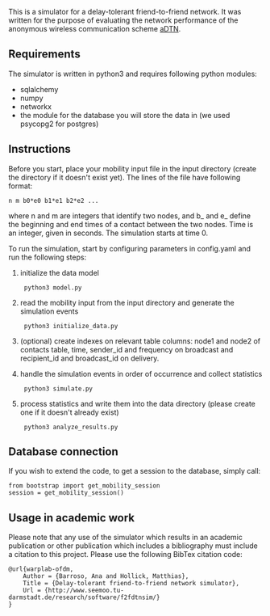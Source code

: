 This is a simulator for a delay-tolerant friend-to-friend network. It was written for the purpose of evaluating the network performance of the anonymous wireless communication scheme [aDTN](https://www.seemoo.tu-darmstadt.de/team/ana-barroso/adtn).

## Requirements

The simulator is written in python3 and requires following python modules:
- sqlalchemy
- numpy
- networkx
- the module for the database you will store the data in (we used psycopg2 for postgres)

## Instructions

Before you start, place your mobility input file in the input directory (create the directory if it doesn't exist yet). The lines of the file have following format:

    n m b0*e0 b1*e1 b2*e2 ...
    
where n and m are integers that identify two nodes, and b_ and e_ define the beginning and end times of a contact between the two nodes. Time is an integer, given in seconds. The simulation starts at time 0.

To run the simulation, start by configuring parameters in config.yaml and run the following steps:

1. initialize the data model

        python3 model.py

2. read the mobility input from the input directory and generate the simulation events

        python3 initialize_data.py
        
3. (optional) create indexes on relevant table columns: node1 and node2 of contacts table, time, sender_id and frequency on broadcast and recipient_id and broadcast_id on delivery.

4. handle the simulation events in order of occurrence and collect statistics

        python3 simulate.py 

5. process statistics and write them into the data directory (please create one if it doesn't already exist)

        python3 analyze_results.py


## Database connection
If you wish to extend the code, to get a session to the database, simply call:

    from bootstrap import get_mobility_session
    session = get_mobility_session()

## Usage in academic work

Please note that any use of the simulator which results in an academic publication or other publication which includes a bibliography must include a citation to this project. Please use the following BibTex citation code:

    @url{warplab-ofdm,
        Author = {Barroso, Ana and Hollick, Matthias},
        Title = {Delay-tolerant friend-to-friend network simulator},
        Url = {http://www.seemoo.tu-darmstadt.de/research/software/f2fdtnsim/}
    }
